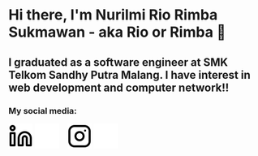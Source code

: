 # Hi there, I'm Nurilmi Rio Rimba Sukmawan - aka Rio or Rimba 👋

## I graduated as a software engineer at SMK Telkom Sandhy Putra Malang. I have interest in web development and computer network!!

### My social media:

[![website](./img/linkedin-light.svg)](https://www.linkedin.com/in/nurilmi-rio-rimba-sukmawan-4737a21b8/#gh-light-mode-only)
[![website](./img/linkedin-dark.svg)](https://www.linkedin.com/in/nurilmi-rio-rimba-sukmawan-4737a21b8/#gh-dark-mode-only)
&nbsp;&nbsp;
[![website](./img/instagram-light.svg)](https://www.instagram.com/rrmb18/#gh-light-mode-only)
[![website](./img/instagram-dark.svg)](https://www.instagram.com/rrmb18/#gh-dark-mode-only)
